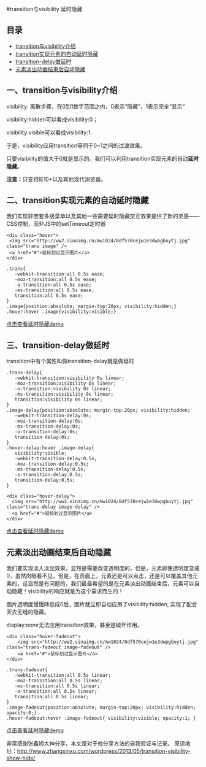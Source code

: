 #transition与visibility 延时隐藏

## 目录
* [transition与visibility介绍](#vercital1)
* [transition实现元素的自动延时隐藏](#vercital2)
* [transition-delay做延时](#vercital3)
* [元素淡出动画结束后自动隐藏](#vercital4)


## <a name="vercital1">一、transition与visibility介绍</a>
  
<div>
  <p>visibility: 离散步骤，在0到1数字范围之内，0表示“隐藏”，1表示完全“显示”</p>
  <p>visibility:hidden可以看成visibility:0；</p>
  <p>visibility:visible可以看成visibility:1.</p>
  <p>于是，visibility应用transition等同于0~1之间的过渡效果。</p>
  <p>只要visibility的值大于0就是显示的。我们可以利用transition实现元素的自动<strong>延时隐藏</strong>。</p>
  <p><strong>注意：</strong>只支持IE10+以及其他现代浏览器。</p>
</div>



## <a name="vercital2">二、transition实现元素的自动延时隐藏</a> 

  <div>
    <p>我们实现非嵌套多级菜单以及其他一些需要延时隐藏交互效果提供了新的灵感——CSS控制，而非JS中的setTimeout定时器</p>
  </div>
  
   ```
  <div class="hover">
    <img src="http://ww2.sinaimg.cn/mw1024/8df570cejw1e3dwpgboytj.jpg" class="trans image" />
    <a href="#">鼠标划过显示图片</a>
  </div>
  ```
  
   ```
   .trans{
      -webkit-transition:all 0.5s ease;
      -moz-transition:all 0.5s ease;
      -o-transition:all 0.5s ease;
      -ms-transition:all 0.5s ease;
      transition:all 0.5s ease;
   }
   .image{position:absolute; margin-top:20px; visibility:hidden;}
   .hover:hover .image{visibility:visible;}
   ```
   
   [点击查看延时隐藏demo](https://codepen.io/qhao/pen/dXXzJb)
  

## <a name="vercital3">三、transition-delay做延时</a>
<div>
  <p>transition中有个属性叫做transition-delay就是做延时</p>
</div>

 ```CSS代码
.trans-delay{
    -webkit-transition:visibility 0s linear;
    -moz-transition:visibility 0s linear;
    -o-transition:visibility 0s linear;
    -ms-transition:visibility 0s linear;
    transition:visibility 0s linear;
}
.image-delay{position:absolute; margin-top:20px; visibility:hidden;
    -webkit-transition-delay:0s;
    -moz-transition-delay:0s;
    -ms-transition-delay:0s;
    -o-transition-delay:0s;
    transition-delay:0s;
}
.hover-delay:hover .image-delay{
    visibility:visible;
    -webkit-transition-delay:0.5s;
    -moz-transition-delay:0.5s;
    -ms-transition-delay:0.5s;
    -o-transition-delay:0.5s;
    transition-delay:0.5s;
}
 ```
 
  ```HTML代码
<div class="hover-delay">
    <img src="http://ww2.sinaimg.cn/mw1024/8df570cejw1e3dwpgboytj.jpg" class="trans-delay image-delay" />
    <a href="#">鼠标划过显示图片</a>
</div>

 ```
 
[点击查看延时隐藏demo](https://codepen.io/qhao/pen/KMMvQZ)


## <a name="vercital4">元素淡出动画结束后自动隐藏</a>


<p>我们要实现淡入淡出效果，显然是需要改变透明度的，但是，元素即使透明度变成0，虽然肉眼看不见，但是，在页面上，元素还是可以点击，还是可以覆盖其他元素的，这显然是有问题的，我们最最希望的是在元素淡出动画结束后，元素可以自动隐藏！visibility的响应就是为这个需求而生的！</p>
<p>图片透明度慢慢降低成0后，图片就立即自动应用了visibility:hidden, 实现了配合天衣无缝的隐藏。</p>
<p>display:none无法应用transition效果，甚至是破坏作用。</p>


```HTML代码
<div class="hover-fadeout">
    <img src="http://ww2.sinaimg.cn/mw1024/8df570cejw1e3dwpgboytj.jpg" class="trans-fadeout image-fadeout" />
    <a href="#">鼠标划过显示图片</a>
</div>
```

```CSS代码
.trans-fadeout{
   -webkit-transition:all 0.5s linear;
   -moz-transition:all 0.5s linear;
   -ms-transition:all 0.5s linear;
   -o-transition:all 0.5s linear;
   transition:all 0.5s linear;
}
.image-fadeout{position:absolute; margin-top:20px; visibility:hidden; opacity:0;}
.hover-fadeout:hover .image-fadeout{ visibility:visible; opacity:1; }
```

[点击查看延时隐藏demo](https://codepen.io/qhao/pen/EyyvEr)


非常感谢张鑫旭大神分享，本文是对于他分享方法的自我验证与记录。
原谅地址：http://www.zhangxinxu.com/wordpress/2013/05/transition-visibility-show-hide/
